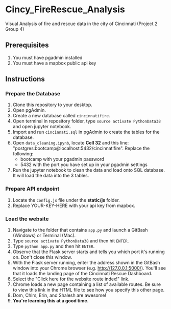 # Cincy_FireRescue_Analysis
Visual Analysis of fire and rescue data in the city of Cincinnati (Project 2 Group 4)

## Prerequisites
1. You must have pgadmin installed
1. You must have a mapbox public api key

## Instructions
### Prepare the Database
1. Clone this repository to your desktop.
1. Open pgAdmin.
1. Create a new database called ``cincinnatifire``.
1. Open terminal in repository folder, type ``source activate PythonData38`` and open jupyter notebook.
1. Import and run ``cincinnati.sql`` in pgAdmin to create the tables for the database.
1. Open ``data_cleaning.ipynb``, locate **Cell 32** and this line: "postgres:bootcamp@localhost:5432/cincinnatifire". Replace the following:
   - bootcamp with your pgadmin password
   - 5432 with the port you have set up in your pgadmin settings
1.  Run the jupyter notebook to clean the data and load onto SQL database. It will load the data into the 3 tables.

### Prepare API endpoint
1. Locate the ``config.js`` file under the **static/js** folder.
1. Replace YOUR-KEY-HERE with your api key from mapbox.

### Load the website
1. Navigate to the folder that contains ``app.py`` and launch a GitBash (Windows) or Terminal (Mac). 
1. Type ``source activate PythonData38`` and then hit `ENTER`.
1. Type ``python app.py`` and then hit `ENTER`.
1. Observe that the Flask server starts and tells you which port it's running on. Don't close this window.
1. With the Flask server running, enter the address shown in the GitBash window into your Chrome browser (e.g. http://127.0.0.1:5000/). You'll see that it loads the landing page of the Cincinnati Rescue Dashboard. 
1. Select the "Click here for the website route index!" link.
1. Chrome loads a new page containing a list of available routes. Be sure to view this link in the HTML file to see how you specify this other page. 
1. Dom, Chirs, Erin, and Shalesh are awesome!
1.  **You're learning this at a good time.**  
